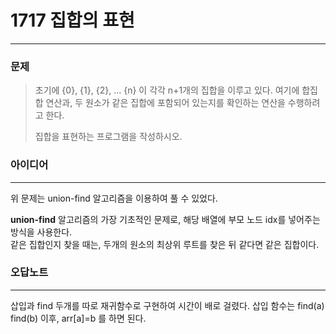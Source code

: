 # 1717 집합의 표현
------------
### 문제

>초기에 {0}, {1}, {2}, ... {n} 이 각각 n+1개의 집합을 이루고 있다. 여기에 합집합 연산과, 두 원소가 같은 집합에 포함되어 있는지를 확인하는 연산을 수행하려고 한다.
>
>집합을 표현하는 프로그램을 작성하시오.

### 아이디어 
----------
위 문제는 union-find 알고리즘을 이용하여 풀 수 있었다.

__union-find__ 알고리즘의 가장 기초적인 문제로, 해당 배열에 부모 노드 idx를 넣어주는 방식을 사용한다.  
같은 집합인지 찾을 때는, 두개의 원소의 최상위 루트를 찾은 뒤 같다면 같은 집합이다.

### 오답노트
----------
삽입과 find 두개를 따로 재귀함수로 구현하여 시간이 배로 걸렸다. 삽입 함수는 find(a) find(b) 이후, arr[a]=b 를 하면 된다.